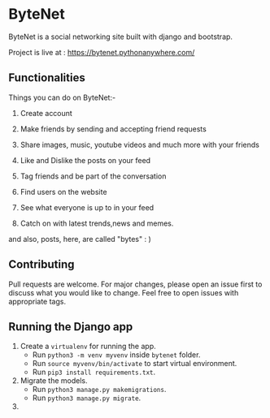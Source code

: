 # ByteNet
ByteNet is a social networking site built with django and bootstrap. 

Project is live at : https://bytenet.pythonanywhere.com/


## Functionalities


Things you can do on ByteNet:-

1. Create account

2. Make friends by sending and accepting friend requests

3. Share images, music, youtube videos and much more with your friends

4. Like and Dislike the posts on your feed

5. Tag friends and be part of the conversation

6. Find users on the website

7. See what everyone is up to in your feed

8. Catch on with latest trends,news and memes.

and also, posts, here, are called "bytes" : )

## Contributing
Pull requests are welcome. For major changes, please open an issue first to discuss what you would like to change.
Feel free to open issues with appropriate tags.

## Running the Django app
1. Create a `virtualenv` for running the app.
    - Run `python3 -m venv myvenv` inside `bytenet` folder.
    - Run `source myvenv/bin/activate` to start virtual environment.
    - Run `pip3 install requirements.txt`.
2. Migrate the models.
    - Run `python3 manage.py makemigrations`.
    - Run `python3 manage.py migrate`.
3. 
